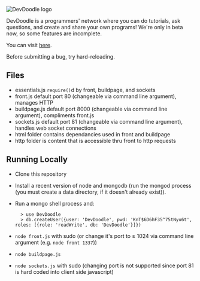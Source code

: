 ![DevDoodle logo](http://devdoodle.net/a/logo1.png)

DevDoodle is a programmers' network where you can do tutorials, ask questions, and create and share your own programs! We're only in beta now, so some features are incomplete.

You can visit [here](http://devdoodle.net).

Before submitting a bug, try hard-reloading.

## Files

- essentials.js `require()`d by front, buildpage, and sockets
- front.js default port 80 (changeable via command line argument), manages HTTP
- buildpage.js default port 8000 (changeable via command line argument), compliments front.js
- sockets.js default port 81 (changeable via command line argument), handles web socket connections
- html folder contains dependancies used in front and buildpage
- http folder is content that is accessible thru front to http requests

## Running Locally

- Clone this repository
- Install a recent version of node and mongodb (run the mongod process (you must create a data directory, if it doesn't already exist)).
- Run a mongo shell process and:

        > use DevDoodle
        > db.createUser({user: 'DevDoodle', pwd: 'KnT$6D6hF35^75tNyu6t', roles: [{role: 'readWrite', db: 'DevDoodle'}]})
- `node front.js` with sudo (or change it's port to ≥ 1024 via command line argument (e.g. `node front 1337`))
- `node buildpage.js`
- `node sockets.js` with sudo (changing port is not supported since port 81 is hard coded into client side javascript)

